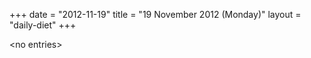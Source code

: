 +++
date = "2012-11-19"
title = "19 November 2012 (Monday)"
layout = "daily-diet"
+++

<p>&lt;no entries&gt;</p>